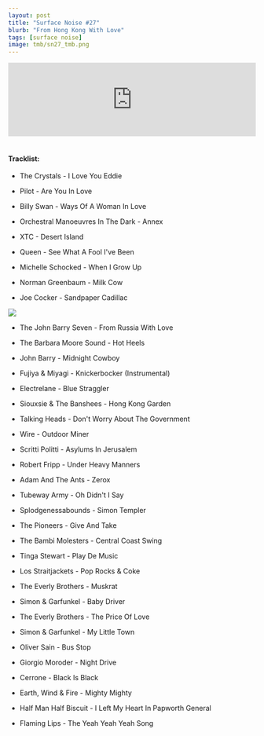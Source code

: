 ```yaml
---
layout: post
title: "Surface Noise #27"
blurb: "From Hong Kong With Love"
tags: [surface noise]
image: tmb/sn27_tmb.png
---
```


<iframe scrolling="no" id="hearthis_at_track_3028466" width="100%" height="150" src="https://hearthis.at/embed/3028466/transparent_black/?hcolor=&color=&style=2&block_size=2&block_space=1&background=1&waveform=0&cover=0&autoplay=0&css=" frameborder="0" allowtransparency allow="autoplay"><p>Listen to <a href="https://hearthis.at/zerocc/surface-noise-27-1118/" target="_blank">Surface Noise #27 (1/1/18)</a> <span>by</span><a href="https://hearthis.at/zerocc/" target="_blank" >Zero</a> <span>on</span> <a href="https://hearthis.at/" target="_blank">hearthis.at</a></p></iframe>
&nbsp;

#### Tracklist:

- The Crystals - I Love You Eddie
- Pilot - Are You In Love
- Billy Swan - Ways Of A Woman In Love

- Orchestral Manoeuvres In The Dark - Annex
- XTC - Desert Island
- Queen - See What A Fool I've Been

- Michelle Schocked - When I Grow Up
- Norman Greenbaum - Milk Cow
- Joe Cocker - Sandpaper Cadillac

![](https://lh3.googleusercontent.com/pog5F4u7Aosfmiw1mPqkm4ooFCtR1GcsI3gfCOkvL_gCVLiZjEU0RYTJ9WidbkkvIOlO-IZ2eeFti79BXTq4MlngF5FQP3RddJemTDezkeUIO_SyFtV3O73TShdUKsgqD53py5JpDvk4qoXlUReuNmfLAr_TZiQlqMcG8CjY5uNAjhSkHC8NwTwdxfjJnJz4pVW2hmHkCuez5-Tq3NCqeuEi3Pjw1gTaCt6uD7MtvDJTgUVwBwYZs7sGgPzEcl9UEvlVKDU6UyZap6BP35RvjQHYx2BOJ1g2f-vWcm9g6UnNHwiWqfauqyGfZs098QjyOBkxRifxWLKJmGRyA4io0zrH4JT5MM-qxP8HHxx14WCxHKePOJZ0CXxJp6K8jxQdimeuuoiIH6Xb3_6wYp7P1JolDqIeOvkyoLlT5S6dGIOuuRoNCBmF8zbZBg0nsc2YYKMDoCHaidr2L2VgBOMLF7nSHGQF0d3_hNysBbB5eO7RY1HVEjk6CutM1DP26JVPUl4-2qEfV8r3H-0fTHcKeH_axAt8LLYVraQ7j_tj1XI32M_6rwsmOEgggi8pgfFBD9U97bpm9ayN-1TwmvRIHn69QPxgjg9tpk3lUm2jy7c-_W9QMG-Q-XdA8-TJoleawo66a8d74yvihhfeA11FBs2s=w600-h597-no)

- The John Barry Seven - From Russia With Love
- The Barbara Moore Sound - Hot Heels
- John Barry - Midnight Cowboy

- Fujiya & Miyagi - Knickerbocker (Instrumental)
- Electrelane - Blue Straggler
- Siouxsie & The Banshees - Hong Kong Garden
- Talking Heads - Don't Worry About The Government
- Wire - Outdoor Miner
- Scritti Politti - Asylums In Jerusalem

- Robert Fripp - Under Heavy Manners
- Adam And The Ants - Zerox
- Tubeway Army - Oh Didn't I Say
- Splodgenessabounds - Simon Templer

- The Pioneers - Give And Take
- The Bambi Molesters - Central Coast Swing
- Tinga Stewart - Play De Music
- Los Straitjackets - Pop Rocks & Coke

- The Everly Brothers - Muskrat
- Simon & Garfunkel - Baby Driver
- The Everly Brothers - The Price Of Love
- Simon & Garfunkel - My Little Town

- Oliver Sain - Bus Stop
- Giorgio Moroder - Night Drive
- Cerrone - Black Is Black
- Earth, Wind & Fire - Mighty Mighty

- Half Man Half Biscuit - I Left My Heart In Papworth General
- Flaming Lips - The Yeah Yeah Yeah Song
